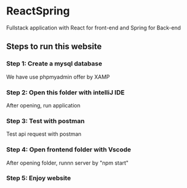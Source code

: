 # ReactSpring
Fullstack application with React for front-end and Spring for Back-end  

## Steps to run this website  
### Step 1: Create a mysql database  
We have use phpmyadmin offer by XAMP  

### Step 2: Open this folder with intelliJ IDE  
After opening, run application  

### Step 3: Test with postman
Test api request with postman  

### Step 4: Open frontend folder with Vscode  
After opening folder, runnn server by "npm start"  

### Step 5: Enjoy website
